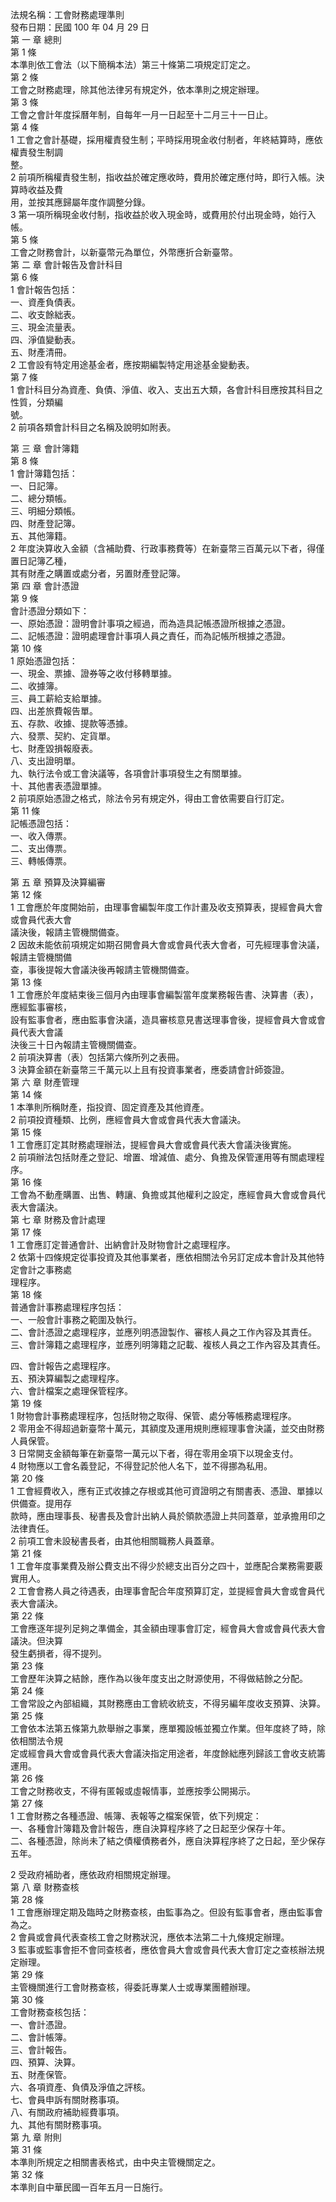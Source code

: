 法規名稱：工會財務處理準則  
發布日期：民國 100 年 04 月 29 日  
第 一 章 總則  
第 1 條  
本準則依工會法（以下簡稱本法）第三十條第二項規定訂定之。  
第 2 條  
工會之財務處理，除其他法律另有規定外，依本準則之規定辦理。  
第 3 條  
工會之會計年度採曆年制，自每年一月一日起至十二月三十一日止。  
第 4 條  
1 工會之會計基礎，採用權責發生制；平時採用現金收付制者，年終結算時，應依權責發生制調  
整。  
2 前項所稱權責發生制，指收益於確定應收時，費用於確定應付時，即行入帳。決算時收益及費  
用，並按其應歸屬年度作調整分錄。  
3 第一項所稱現金收付制，指收益於收入現金時，或費用於付出現金時，始行入帳。  
第 5 條  
工會之財務會計，以新臺幣元為單位，外幣應折合新臺幣。  
第 二 章 會計報告及會計科目  
第 6 條  
1 會計報告包括：  
一、資產負債表。  
二、收支餘絀表。  
三、現金流量表。  
四、淨值變動表。  
五、財產清冊。  
2 工會設有特定用途基金者，應按期編製特定用途基金變動表。  
第 7 條  
1 會計科目分為資產、負債、淨值、收入、支出五大類，各會計科目應按其科目之性質，分類編  
號。  
2 前項各類會計科目之名稱及說明如附表。  


第 三 章 會計簿籍  
第 8 條  
1 會計簿籍包括：  
一、日記簿。  
二、總分類帳。  
三、明細分類帳。  
四、財產登記簿。  
五、其他簿籍。  
2 年度決算收入金額（含補助費、行政事務費等）在新臺幣三百萬元以下者，得僅置日記簿乙種，  
其有財產之購置或處分者，另置財產登記簿。  
第 四 章 會計憑證  
第 9 條  
會計憑證分類如下：  
一、原始憑證：證明會計事項之經過，而為造具記帳憑證所根據之憑證。  
二、記帳憑證：證明處理會計事項人員之責任，而為記帳所根據之憑證。  
第 10 條  
1 原始憑證包括：  
一、現金、票據、證券等之收付移轉單據。  
二、收據簿。  
三、員工薪給支給單據。  
四、出差旅費報告單。  
五、存款、收據、提款等憑據。  
六、發票、契約、定貨單。  
七、財產毀損報廢表。  
八、支出證明單。  
九、執行法令或工會決議等，各項會計事項發生之有關單據。  
十、其他書表憑證單據。  
2 前項原始憑證之格式，除法令另有規定外，得由工會依需要自行訂定。  
第 11 條  
記帳憑證包括：  
一、收入傳票。  
二、支出傳票。  
三、轉帳傳票。  


第 五 章 預算及決算編審  
第 12 條  
1 工會應於年度開始前，由理事會編製年度工作計畫及收支預算表，提經會員大會或會員代表大會  
議決後，報請主管機關備查。  
2 因故未能依前項規定如期召開會員大會或會員代表大會者，可先經理事會決議，報請主管機關備  
查，事後提報大會議決後再報請主管機關備查。  
第 13 條  
1 工會應於年度結束後三個月內由理事會編製當年度業務報告書、決算書（表），應經監事審核，  
設有監事會者，應由監事會決議，造具審核意見書送理事會後，提經會員大會或會員代表大會議  
決後三十日內報請主管機關備查。  
2 前項決算書（表）包括第六條所列之表冊。  
3 決算金額在新臺幣三千萬元以上且有投資事業者，應委請會計師簽證。  
第 六 章 財產管理  
第 14 條  
1 本準則所稱財產，指投資、固定資產及其他資產。  
2 前項投資種類、比例，應經會員大會或會員代表大會議決。  
第 15 條  
1 工會應訂定其財務處理辦法，提經會員大會或會員代表大會議決後實施。  
2 前項辦法包括財產之登記、增置、增減值、處分、負擔及保管運用等有關處理程序。  
第 16 條  
工會為不動產購置、出售、轉讓、負擔或其他權利之設定，應經會員大會或會員代表大會議決。  
第 七 章 財務及會計處理  
第 17 條  
1 工會應訂定普通會計、出納會計及財物會計之處理程序。  
2 依第十四條規定從事投資及其他事業者，應依相關法令另訂定成本會計及其他特定會計之事務處  
理程序。  
第 18 條  
普通會計事務處理程序包括：  
一、一般會計事務之範圍及執行。  
二、會計憑證之處理程序，並應列明憑證製作、審核人員之工作內容及其責任。  
三、會計簿籍之處理程序，並應列明簿籍之記載、複核人員之工作內容及其責任。  


四、會計報告之處理程序。  
五、預決算編製之處理程序。  
六、會計檔案之處理保管程序。  
第 19 條  
1 財物會計事務處理程序，包括財物之取得、保管、處分等帳務處理程序。  
2 零用金不得超過新臺幣十萬元，其額度及運用規則應經理事會決議，並交由財務人員保管。  
3 日常開支金額每筆在新臺幣一萬元以下者，得在零用金項下以現金支付。  
4 財物應以工會名義登記，不得登記於他人名下，並不得挪為私用。  
第 20 條  
1 工會經費收入，應有正式收據之存根或其他可資證明之有關書表、憑證、單據以供備查。提用存  
款時，應由理事長、秘書長及會計出納人員於領款憑證上共同蓋章，並承擔用印之法律責任。  
2 前項工會未設秘書長者，由其他相關職務人員蓋章。  
第 21 條  
1 工會年度事業費及辦公費支出不得少於總支出百分之四十，並應配合業務需要覈實用人。  
2 工會會務人員之待遇表，由理事會配合年度預算訂定，並提經會員大會或會員代表大會議決。  
第 22 條  
工會應逐年提列足夠之準備金，其金額由理事會訂定，經會員大會或會員代表大會議決。但決算  
發生虧損者，得不提列。  
第 23 條  
工會歷年決算之結餘，應作為以後年度支出之財源使用，不得做結餘之分配。  
第 24 條  
工會常設之內部組織，其財務應由工會統收統支，不得另編年度收支預算、決算。  
第 25 條  
工會依本法第五條第九款舉辦之事業，應單獨設帳並獨立作業。但年度終了時，除依相關法令規  
定或經會員大會或會員代表大會議決指定用途者，年度餘絀應列歸該工會收支統籌運用。  
第 26 條  
工會之財務收支，不得有匿報或虛報情事，並應按季公開揭示。  
第 27 條  
1 工會財務之各種憑證、帳簿、表報等之檔案保管，依下列規定：  
一、各種會計簿籍及會計報告，應自決算程序終了之日起至少保存十年。  
二、各種憑證，除尚未了結之債權債務者外，應自決算程序終了之日起，至少保存五年。  


2 受政府補助者，應依政府相關規定辦理。  
第 八 章 財務查核  
第 28 條  
1 工會應辦理定期及臨時之財務查核，由監事為之。但設有監事會者，應由監事會為之。  
2 會員或會員代表查核工會之財務狀況，應依本法第二十九條規定辦理。  
3 監事或監事會拒不會同查核者，應依會員大會或會員代表大會訂定之查核辦法規定辦理。  
第 29 條  
主管機關進行工會財務查核，得委託專業人士或專業團體辦理。  
第 30 條  
工會財務查核包括：  
一、會計憑證。  
二、會計帳簿。  
三、會計報告。  
四、預算、決算。  
五、財產保管。  
六、各項資產、負債及淨值之評核。  
七、會員申訴有關財務事項。  
八、有關政府補助經費事項。  
九、其他有關財務事項。  
第 九 章 附則  
第 31 條  
本準則所規定之相關書表格式，由中央主管機關定之。  
第 32 條  
本準則自中華民國一百年五月一日施行。  


